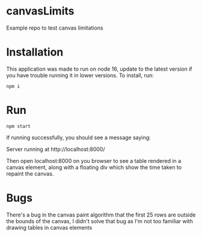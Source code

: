# canvasLimits
Example repo to test canvas limitations

# Installation
This application was made to run on node 16, update to the latest version if you have trouble running it in lower versions.
To install, run:
```
npm i
```
# Run
```
npm start
```
If running successfully, you should see a message saying:

Server running at http://localhost:8000/

Then open localhost:8000 on you browser to see a table rendered in a canvas element, along with a floating div which show the time taken to repaint the canvas. 

# Bugs
There's a bug in the canvas paint algorithm that the first 25 rows are outside the bounds of the canvas, I didn't solve that bug as I'm not too familiar with drawing tables in canvas elements
